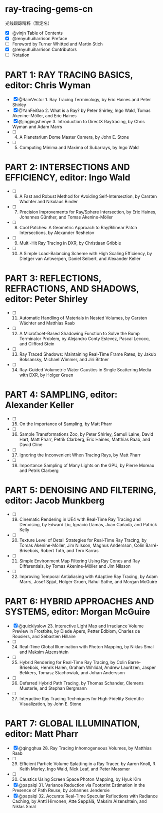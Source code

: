 # ray-tracing-gems-cn
光线跟踪精粹（暂定名）

- [x] @vinjn Table of Contents
- [x] @renyuhuiharrison Preface
- [ ] Foreword by Turner Whitted and Martin Stich
- [x] @renyuhuiharrison Contributors
- [ ] Notation

PART 1: RAY TRACING BASICS, editor: Chris Wyman
=
- [x] @RainVector 1. Ray Tracing Terminology, by Eric Haines and Peter Shirley
- [x] @YanFeiGao 2. What is a Ray? by Peter Shirley, Ingo Wald, Tomas Akenine-Möller, and Eric Haines
- [x] @jingjingshenye 3. Introduction to DirectX Raytracing, by Chris Wyman and Adam Marrs
- [ ] 4. A Planetarium Dome Master Camera, by John E. Stone
- [ ] 5. Computing Minima and Maxima of Subarrays, by Ingo Wald

PART 2: INTERSECTIONS AND EFFICIENCY, editor: Ingo Wald
=
- [ ] 6. A Fast and Robust Method for Avoiding Self-Intersection, by Carsten Wächter and Nikolaus Binder
- [ ] 7. Precision Improvements for Ray/Sphere Intersection, by Eric Haines, Johannes Günther, and Tomas Akenine-Möller
- [ ] 8. Cool Patches: A Geometric Approach to Ray/Bilinear Patch Intersections, by Alexander Reshetov
- [ ] 9. Multi-Hit Ray Tracing in DXR, by Christiaan Gribble
- [ ] 10. A Simple Load-Balancing Scheme with High Scaling Efficiency, by Dietger van Antwerpen, Daniel Seibert, and Alexander Keller

PART 3: REFLECTIONS, REFRACTIONS, AND SHADOWS, editor: Peter Shirley
=
- [ ] 11. Automatic Handling of Materials in Nested Volumes, by Carsten Wächter and Matthias Raab
- [ ] 12. A Microfacet-Based Shadowing Function to Solve the Bump Terminator Problem, by Alejandro Conty Estevez, Pascal Lecocq, and Clifford Stein
- [ ] 13. Ray Traced Shadows: Maintaining Real-Time Frame Rates, by Jakub Boksansky, Michael Wimmer, and Jiri Bittner
- [ ] 14. Ray-Guided Volumetric Water Caustics in Single Scattering Media with DXR, by Holger Gruen

PART 4: SAMPLING, editor: Alexander Keller
=
- [ ] 15. On the Importance of Sampling, by Matt Pharr
- [ ] 16. Sample Transformations Zoo, by Peter Shirley, Samuli Laine, David Hart, Matt Pharr, Petrik Clarberg, Eric Haines, Matthias Raab, and David Cline
- [ ] 17. Ignoring the Inconvenient When Tracing Rays, by Matt Pharr
- [ ] 18. Importance Sampling of Many Lights on the GPU, by Pierre Moreau and Petrik Clarberg

PART 5: DENOISING AND FILTERING, editor: Jacob Munkberg
=
- [ ] 19. Cinematic Rendering in UE4 with Real-Time Ray Tracing and Denoising, by Edward Liu, Ignacio Llamas, Juan Cañada, and Patrick Kelly
- [ ] 20. Texture Level of Detail Strategies for Real-Time Ray Tracing, by Tomas Akenine-Möller, Jim Nilsson, Magnus Andersson, Colin Barré-Brisebois, Robert Toth, and Tero Karras
- [ ] 21. Simple Environment Map Filtering Using Ray Cones and Ray Differentials, by Tomas Akenine-Möller and Jim Nilsson
- [ ] 22. Improving Temporal Antialiasing with Adaptive Ray Tracing, by Adam Marrs, Josef Spjut, Holger Gruen, Rahul Sathe, and Morgan McGuire

PART 6: HYBRID APPROACHES AND SYSTEMS, editor: Morgan McGuire
=
- [x] @quicklyslow 23. Interactive Light Map and Irradiance Volume Preview in Frostbite, by Diede Apers, Petter Edblom, Charles de Rousiers, and Sébastien Hillaire
- [ ] 24. Real-Time Global Illumination with Photon Mapping, by Niklas Smal and Maksim Aizenshtein
- [ ] 25. Hybrid Rendering for Real-Time Ray Tracing, by Colin Barré-Brisebois, Henrik Halén, Graham Wihlidal, Andrew Lauritzen, Jasper Bekkers, Tomasz Stachowiak, and Johan Andersson
- [ ] 26. Deferred Hybrid Path Tracing, by Thomas Schander, Clemens Musterle, and Stephan Bergmann
- [ ] 27. Interactive Ray Tracing Techniques for High-Fidelity Scientific Visualization, by John E. Stone

PART 7: GLOBAL ILLUMINATION, editor: Matt Pharr
=
- [x] @qingqhua 28. Ray Tracing Inhomogeneous Volumes, by Matthias Raab
- [ ] 29. Efficient Particle Volume Splatting in a Ray Tracer, by Aaron Knoll, R. Keith Morley, Ingo Wald, Nick Leaf, and Peter Messmer
- [ ] 30. Caustics Using Screen Space Photon Mapping, by Hyuk Kim
- [x] @papalqi 31. Variance Reduction via Footprint Estimation in the Presence of Path Reuse, by Johannes Jendersie
- [x] @papalqi 32. Accurate Real-Time Specular Reflections with Radiance Caching, by Antti Hirvonen, Atte Seppälä, Maksim Aizenshtein, and Niklas Smal

